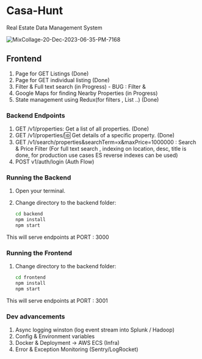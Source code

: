 # Casa-Hunt
Real Estate Data Management System

![MixCollage-20-Dec-2023-06-35-PM-7168](https://github.com/waylaidwanderer/DotaBuddy/assets/13198518/d1ffedba-06c8-4d65-a49a-dc228093c230)


## Frontend

1. Page for GET Listings (Done)
2. Page for GET individual listing (Done)
3. Filter & Full text search (in Progress) - BUG : Filter & 
4. Google Maps for finding Nearby Properties (in Progress)
5. State management using Redux(for filters , List<Houses> ..) (Done)

<!-- Filter can be done on Price & Location
Full text search only on title/name  -->


### Backend Endpoints

1. GET /v1/properties: Get a list of all properties. (Done)
2. GET /v1/properties/:id: Get details of a specific property. (Done)
3. GET /v1/search/properties&searchTerm=x&maxPrice=1000000 : Search & Price Filter
(For full text search , indexing on location, desc, title is done, for production use cases ES reverse indexes can be used)
4. POST v1/auth/login (Auth Flow)

### Running the Backend 

1. Open your terminal.
2. Change directory to the backend folder:
   
   ```bash
   cd backend
   npm install
   npm start
   ```
This will serve endpoints at PORT : 3000

### Running the Frontend 

1. Change directory to the backend folder:
   
   ```bash
   cd frontend
   npm install
   npm start
   ```
This will serve endpoints at PORT : 3001

### Dev advancements

1. Async logging winston (log event stream into Splunk / Hadoop)
2. Config & Environment variables
3. Docker & Deployment -> AWS ECS (Infra)
4. Error & Exception Monitoring (Sentry/LogRocket)
